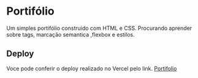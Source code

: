 # Portifólio
Um simples portifólio construido com HTML e CSS. Procurando aprender sobre tags, marcação semantica ,flexbox e estilos.

## Deploy
Voce pode conferir o deploy realizado no Vercel pelo link.
 [Portifolio](https://portifolio-pi-sandy.vercel.app/)
